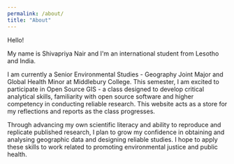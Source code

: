 ```yaml
---
permalink: /about/
title: "About"
---
```


Hello! 

My name is Shivapriya Nair and I'm an international student from Lesotho and India.  

I am currently a Senior Environmental Studies - Geography Joint Major and Global Health Minor at Middlebury College. This semester, I am excited to participate in  Open Source GIS - a class designed to develop critical analytical skills, familiarity with open source software and higher competency in conducting reliable research. This website acts as a store for my reflections and reports as the class progresses.

Through advancing my own scientific literacy and ability to reproduce and replicate published research, I plan to grow my confidence in obtaining and analysing geographic data and designing reliable studies. I hope to apply these skills to work related to promoting environmental justice and public health. 
